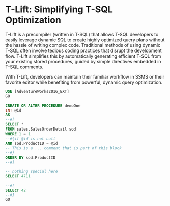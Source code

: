 # T-Lift: Simplifying T-SQL Optimization

T-Lift is a precompiler (written in T-SQL) that allows T-SQL developers to easily leverage dynamic SQL to create highly optimized query plans without the hassle of writing complex code. Traditional methods of using dynamic T-SQL often involve tedious coding practices that disrupt the development flow. T-Lift simplifies this by automatically generating efficient T-SQL from your existing stored procedures, guided by simple directives embedded in T-SQL comments.

With T-Lift, developers can maintain their familiar workflow in SSMS or their favorite editor while benefiting from powerful, dynamic query optimization. 

```sql
USE [AdventureWorks2016_EXT]
GO

CREATE OR ALTER PROCEDURE demoOne
INT @id
AS
--#[
SELECT *
FROM sales.SalesOrderDetail sod 
WHERE 1 = 1
--#{if @id is not null
AND sod.ProductID = @id 
-- This is a ... comment that is part of this block
--#}
ORDER BY sod.ProductID
--#]

-- nothing special here
SELECT 4711

--#[
SELECT 42
--#]
GO
```
